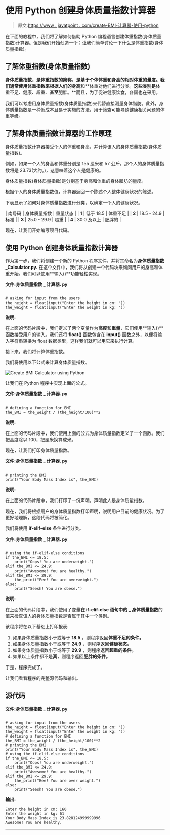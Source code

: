 # 使用 Python 创建身体质量指数计算器

> 原文:[https://www . javatpoint . com/create-BMI-计算器-使用-python](https://www.javatpoint.com/create-bmi-calculator-using-python)

在下面的教程中，我们将了解如何借助 Python 编程语言创建体重指数(身体质量指数)计算器。但是我们开始创造一个；让我们简单讨论一下什么是体重指数(身体质量指数)。

## 了解体重指数(身体质量指数)

**身体质量指数，**是**体重指数的简称，**是基于个体体重和身高的相对体重的量度。我们通常使用体重指数来根据人们的**身高**和**体重对他们进行分类。**这些类别是**体重不足、健康、超重、**甚至**肥胖。**而且，为了促进健康饮食，各国也在采用。

我们可以考虑用身体质量指数(身体质量指数)来代替直接测量身体脂肪。此外，身体质量指数是一种低成本且易于实施的方法，用于筛查可能导致健康相关问题的体重等级。

## 了解身体质量指数计算器的工作原理

身体质量指数计算器接受个人的体重和身高，并计算该人的身体质量指数(身体质量指数)。

例如，如果一个人的身高和体重分别是 155 厘米和 57 公斤。那个人的身体质量指数将是 23.73(大约。)，这意味着这个人是健康的。

身体质量指数(身体质量指数)是分别基于身高和体重的身体脂肪的量度。

根据个人的身体质量指数值，计算器返回一个陈述个人整体健康状况的陈述。

下表显示了如何对身体质量指数进行分类，以确定一个人的健康状况。

| 南号码 | 身体质量指数 | 重量状态 |
| **1** | 低于 18.5 | 体重不足 |
| **2** | 18.5 - 24.9 | 标准 |
| **3** | 25.0 - 29.9 | 超重 |
| **4** | 30.0 及以上 | 肥胖的 |

现在，让我们开始编写项目代码。

## 使用 Python 创建身体质量指数计算器

作为第一步，我们将创建一个新的 Python 程序文件，并将其命名为**身体质量指数 _Calculator.py.** 在这个文件中，我们将从创建一个代码块来询问用户的身高和体重开始。我们可以使用**输入()**功能轻松实现。

**文件:身体质量指数 _ 计算器. py**

```

# asking for input from the users
the_height = float(input("Enter the height in cm: "))
the_weight = float(input("Enter the weight in kg: "))

```

**说明:**

在上面的代码片段中，我们定义了两个变量作为**高度**和**重量**，它们使用**输入()**函数接受用户的输入。我们还将 **float()** 函数包含在 **input()** 函数之外，以便将输入字符串转换为 float 数据类型，这样我们就可以用它来执行计算。

接下来，我们将计算体重指数。

我们将使用以下公式来计算身体质量指数。

![Create BMI Calculator using Python](img/6f0d7be22b3902942746b3b7a0a09a63.png)

让我们在 Python 程序中实现上面的公式。

**文件:身体质量指数 _ 计算器. py**

```

# defining a function for BMI
the_BMI = the_weight / (the_height/100)**2

```

**说明:**

在上面的代码片段中，我们使用上面的公式为身体质量指数定义了一个函数。我们把高度除以 100，把厘米换算成米。

现在，让我们打印身体质量指数。

**文件:身体质量指数 _ 计算器. py**

```

# printing the BMI
print("Your Body Mass Index is", the_BMI)

```

**说明:**

在上面的代码片段中，我们打印了一份声明，声明此人是身体质量指数。

现在，我们将根据用户的身体质量指数打印声明，说明用户目前的健康状况。为了更好地理解，这段代码将被简化。

我们将使用 **if-elif-else** 条件进行分类。

**文件:身体质量指数 _ 计算器. py**

```

# using the if-elif-else conditions
if the_BMI <= 18.5:
    print("Oops! You are underweight.")
elif the_BMI <= 24.9:
    print("Awesome! You are healthy.")
elif the_BMI <= 29.9:
    the_print("Eee! You are overweight.")
else:
    print("Seesh! You are obese.")

```

**说明:**

在上面的代码片段中，我们使用了变量**在 **if-elif-else** 语句中的 _ 身体质量指数**的值来检查该人的身体质量指数是否属于其中一个类别。

该程序将在以下基础上打印报表:

1.  如果身体质量指数小于或等于 **18.5** ，则程序返回**体重不足的条件。**
2.  如果身体质量指数小于或等于 **24.9** ，则程序返回**健康状态。**
3.  如果身体质量指数小于或等于 **29.9** ，则程序返回**超重的条件。**
4.  如果以上条件都不是**真**，则程序返回**肥胖的条件。**

于是，程序完成了。

让我们看看程序的完整源代码和输出。

## 源代码

**文件:身体质量指数 _ 计算器. py**

```

# asking for input from the users
the_height = float(input("Enter the height in cm: "))
the_weight = float(input("Enter the weight in kg: "))
# defining a function for BMI
the_BMI = the_weight / (the_height/100)**2
# printing the BMI
print("Your Body Mass Index is", the_BMI)
# using the if-elif-else conditions
if the_BMI <= 18.5:
    print("Oops! You are underweight.")
elif the_BMI <= 24.9:
    print("Awesome! You are healthy.")
elif the_BMI <= 29.9:
    the_print("Eee! You are over weight.")
else:
    print("Seesh! You are obese.")

```

**输出:**

```
Enter the height in cm: 160
Enter the weight in kg: 61
Your Body Mass Index is 23.828124999999996
Awesome! You are healthy.

```

* * *